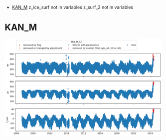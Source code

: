 * [KAN_M](#s1)
z_ice_surf not in variables
z_surf_2 not in variables
# <a id='s1' />KAN_M
![](../figures/flags/KAN_M_0.png)
 
